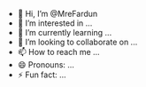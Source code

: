 - 👋 Hi, I’m @MreFardun
- 👀 I’m interested in ...
- 🌱 I’m currently learning ...
- 💞️ I’m looking to collaborate on ...
- 📫 How to reach me ...
- 😄 Pronouns: ...
- ⚡ Fun fact: ...

<!---
MrFardun/MrFardun is a ✨ special ✨ repository because its `README.md` (this file) appears on your GitHub profile.
You can click the Preview link to take a look at your changes.
--->
